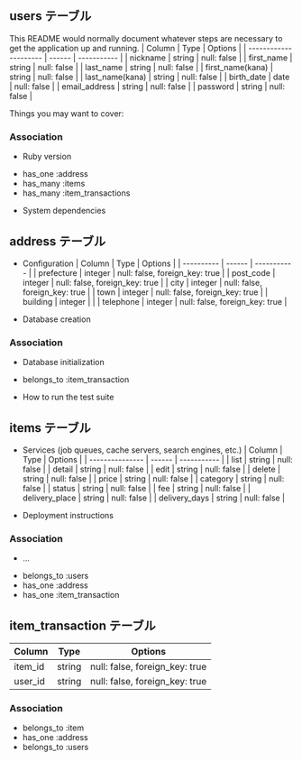 ## users テーブル

This README would normally document whatever steps are necessary to get the
application up and running.
| Column                | Type   | Options     |
| --------------------- | ------ | ----------- |
| nickname              | string | null: false |
| first_name            | string | null: false |
| last_name             | string | null: false |
| first_name(kana)      | string | null: false |
| last_name(kana)       | string | null: false |
| birth_date            | date | null: false |
| email_address         | string | null: false |
| password              | string | null: false |

Things you may want to cover:
### Association

* Ruby version
- has_one  :address
- has_many :items
- has_many :item_transactions

* System dependencies
## address テーブル

* Configuration
| Column     | Type    | Options     |
| ---------- | ------  | ----------- |
| prefecture | integer | null: false, foreign_key: true |
| post_code  | integer | null: false, foreign_key: true |
| city       | integer | null: false, foreign_key: true |
| town       | integer | null: false, foreign_key: true |
| building   | integer |                                |
| telephone  | integer | null: false, foreign_key: true |

* Database creation
### Association

* Database initialization
- belongs_to :item_transaction

* How to run the test suite
## items テーブル

* Services (job queues, cache servers, search engines, etc.)
| Column          | Type   | Options     |
| --------------- | ------ | ----------- |
| list            | string | null: false |
| detail          | string | null: false |
| edit            | string | null: false |
| delete          | string | null: false |
| price           | string | null: false |
| category        | string | null: false |
| status          | string | null: false |
| fee             | string | null: false |
| delivery_place  | string | null: false |
| delivery_days   | string | null: false |

* Deployment instructions
### Association

* ...
- belongs_to :users
- has_one :address
- has_one :item_transaction

## item_transaction テーブル

| Column  | Type   | Options                        |
| ------- | ------ | ------------------------------ |
| item_id | string | null: false, foreign_key: true |
| user_id | string | null: false, foreign_key: true |

### Association

- belongs_to :item
- has_one :address
- belongs_to :users